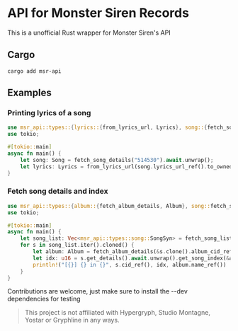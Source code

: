 # API for Monster Siren Records

This is a unofficial Rust wrapper for Monster Siren's API

## Cargo

`cargo add msr-api`

## Examples


### Printing lyrics of a song
```rust
use msr_api::types::{lyrics::{from_lyrics_url, Lyrics}, song::{fetch_song_details, Song}};
use tokio;

#[tokio::main]
async fn main() {
	let song: Song = fetch_song_details("514530").await.unwrap();
	let lyrics: Lyrics = from_lyrics_url(song.lyrics_url_ref().to_owned().unwrap().as_str()).await.unwrap();
}
```

### Fetch song details and index
```rust
use msr_api::types::{album::{fetch_album_details, Album}, song::fetch_song_list};
use tokio;

#[tokio::main]
async fn main() {
    let song_list: Vec<msr_api::types::song::SongSyn> = fetch_song_list().await.unwrap();
    for s in song_list.iter().cloned() {
        let album: Album = fetch_album_details(&s.clone().album_cid_ref().to_owned().unwrap()).await.unwrap();
        let idx: u16 = s.get_details().await.unwrap().get_song_index(&album).unwrap();
        println!("[{}] {} in {}", s.cid_ref(), idx, album.name_ref())
    }
}
```

Contributions are welcome, just make sure to install the --dev dependencies for testing

> This project is not affiliated with Hypergryph, Studio Montagne, Yostar or Gryphline in any ways.